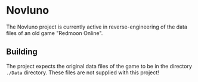 # Novluno
The Novluno project is currently active in reverse-engineering of the data files of an old game "Redmoon Online".

## Building
The project expects the original data files of the game to be in the directory `./Data` directory.
These files are not supplied with this project!
